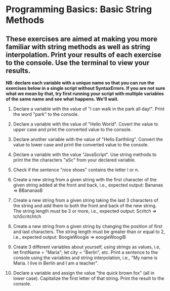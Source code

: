 # Programming Basics: Basic String Methods

## These exercises are aimed at making you more familiar with string methods as well as string interpolation. Print your results of each exercise to the console. Use the terminal to view your results. 

**NB: declare each variable with a unique name so that you can run the exercises below in a single script without SyntaxErrors. If you are not sure what we mean by that, try first running your script with multiple variables of the same name and see what happens. We'll wait.**

1. Declare a variable with the value of "I can walk in the park all day!". Print the word "park" to the console.

2. Declare a variable with the value of "Hello World". Covert the value to upper case and print the converted value to the console.

3. Declare another variable with the value of "Hello Earthling". Convert the value to lower case and print the converted value to the console. 

4. Declare a variable with the value "JavaScript". Use string methods to print the the characters "aSc" from your declared variable.

5. Check if the sentence "nice shoes" contains the letter l or n. 

6. Create a new string from a given string with the first character of the given string added at the front and back, i.e., expected output: Bananas => BBananasB

7. Create a new string from a given string taking the last 3 characters of the string and add them to both the front and back of the new string. The string length must be 3 or more, i.e., expected output: Scritch => tchScritchtch

8. Create a new string from a given string by changing the position of first and last characters. The string length must be greater than or equal to 2, i.e., expected output: BoogieWoogie => eoogieWoogiB

9. Create 3 different variables about yourself, using strings as values, i.e, let firstName = "Maria"; let city = "Berlin", etc. Print a sentence to the console using the variables and string interpolation, i.e., "My name is Maria. I live in Berlin and I am a teacher". 

10. Declare a variable and assign the value "the quick brown fox" (all in lower case). Capitalize the first letter of that string. Print the result to the console.










